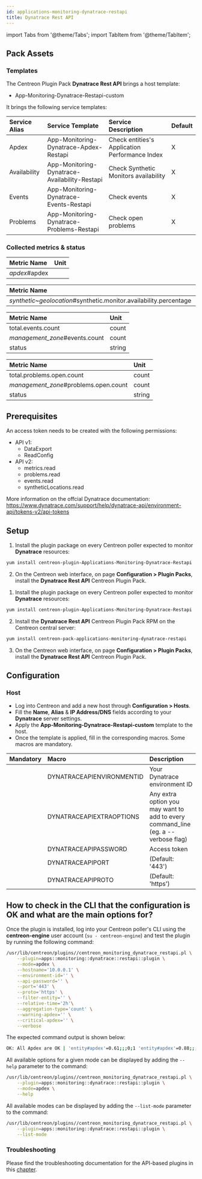 ```yaml
---
id: applications-monitoring-dynatrace-restapi
title: Dynatrace Rest API
---
```

import Tabs from '@theme/Tabs';
import TabItem from '@theme/TabItem';


## Pack Assets

### Templates

The Centreon Plugin Pack **Dynatrace Rest API** brings a host template:

* App-Monitoring-Dynatrace-Restapi-custom

It brings the following service templates:

| Service Alias | Service Template                              | Service Description                            | Default |
|:--------------|:----------------------------------------------|:-----------------------------------------------|:--------|
| Apdex         | App-Monitoring-Dynatrace-Apdex-Restapi        | Check entities's Application Performance Index | X       |
| Availability  | App-Monitoring-Dynatrace-Availability-Restapi | Check Synthetic Monitors availability          | X       |
| Events        | App-Monitoring-Dynatrace-Events-Restapi       | Check events                                   | X       |
| Problems      | App-Monitoring-Dynatrace-Problems-Restapi     | Check open problems                            | X       |

### Collected metrics & status

<Tabs groupId="sync">
<TabItem value="Apdex" label="Apdex">

| Metric Name   | Unit  |
|:--------------|:------|
| *apdex*#apdex |       |

</TabItem>
<TabItem value="Availability" label="Availability">

| Metric Name                                                         | Unit  |
|:--------------------------------------------------------------------|:------|
| *synthetic*~*geolocation*#synthetic.monitor.availability.percentage | %     |

</TabItem>
<TabItem value="Events" label="Events">

| Metric Name                    | Unit   |
|:-------------------------------|:-------|
| total.events.count             | count  |
| *management_zone*#events.count | count  |
| status                         | string |

</TabItem>
<TabItem value="Problems" label="Problems">

| Metric Name                           | Unit   |
|:--------------------------------------|:-------|
| total.problems.open.count             | count  |
| *management_zone*#problems.open.count | count  |
| status                                | string |

</TabItem>
</Tabs>

## Prerequisites

An access token needs to be created with the following permissions:
* API v1:
    * DataExport
    * ReadConfig
* API v2:
    * metrics.read
    * problems.read
    * events.read
    * syntheticLocations.read

More information on the offcial Dynatrace documentation: https://www.dynatrace.com/support/help/dynatrace-api/environment-api/tokens-v2/api-tokens

## Setup

<Tabs groupId="sync">
<TabItem value="Online License" label="Online License">

1. Install the plugin package on every Centreon poller expected to monitor **Dynatrace** resources:

```bash
yum install centreon-plugin-Applications-Monitoring-Dynatrace-Restapi
```

2. On the Centreon web interface, on page **Configuration > Plugin Packs**, install the **Dynatrace Rest API** Centreon Plugin Pack.

</TabItem>
<TabItem value="Offline License" label="Offline License">

1. Install the plugin package on every Centreon poller expected to monitor **Dynatrace** resources:

```bash
yum install centreon-plugin-Applications-Monitoring-Dynatrace-Restapi
```

2. Install the **Dynatrace Rest API** Centreon Plugin Pack RPM on the Centreon central server:

```bash
yum install centreon-pack-applications-monitoring-dynatrace-restapi
```

3. On the Centreon web interface, on page **Configuration > Plugin Packs**, install the **Dynatrace Rest API** Centreon Plugin Pack.

</TabItem>
</Tabs>

## Configuration

### Host

* Log into Centreon and add a new host through **Configuration > Hosts**.
* Fill the **Name**, **Alias** & **IP Address/DNS** fields according to your **Dynatrace** server settings.
* Apply the **App-Monitoring-Dynatrace-Restapi-custom** template to the host.
* Once the template is applied, fill in the corresponding macros. Some macros are mandatory.

| Mandatory   | Macro                     | Description                                                                            |
|:------------|:--------------------------|:---------------------------------------------------------------------------------------|
|             | DYNATRACEAPIENVIRONMENTID | Your Dynatrace environment ID                                                          |
|             | DYNATRACEAPIEXTRAOPTIONS  | Any extra option you may want to add to every command\_line (eg. a --verbose flag)     |
|             | DYNATRACEAPIPASSWORD      | Access token                                                                           |
|             | DYNATRACEAPIPORT          | (Default: '443')                                                                       |
|             | DYNATRACEAPIPROTO         | (Default: 'https')                                                                     |

## How to check in the CLI that the configuration is OK and what are the main options for?

Once the plugin is installed, log into your Centreon poller's CLI using the
**centreon-engine** user account (`su - centreon-engine`) and test the plugin by
running the following command:

```bash
/usr/lib/centreon/plugins//centreon_monitoring_dynatrace_restapi.pl \
    --plugin=apps::monitoring::dynatrace::restapi::plugin \
    --mode=apdex \
    --hostname='10.0.0.1' \
    --environment-id='' \
    --api-password='' \
    --port='443' \
    --proto='https' \
    --filter-entity='' \
    --relative-time='2h'\
    --aggregation-type='count' \
    --warning-apdex='' \
    --critical-apdex='' \
    --verbose
```

The expected command output is shown below:

```bash
OK: All Apdex are OK | 'entity#apdex'=0.61;;;0;1 'entity#apdex'=0.88;;;0;1 
```

All available options for a given mode can be displayed by adding the
`--help` parameter to the command:

```bash
/usr/lib/centreon/plugins//centreon_monitoring_dynatrace_restapi.pl \
    --plugin=apps::monitoring::dynatrace::restapi::plugin \
    --mode=apdex \
    --help
```

All available modes can be displayed by adding the `--list-mode` parameter to
the command:

```bash
/usr/lib/centreon/plugins//centreon_monitoring_dynatrace_restapi.pl \
    --plugin=apps::monitoring::dynatrace::restapi::plugin \
    --list-mode
```

### Troubleshooting

Please find the troubleshooting documentation for the API-based plugins in
this [chapter](../getting-started/how-to-guides/troubleshooting-plugins.md#http-and-api-checks).